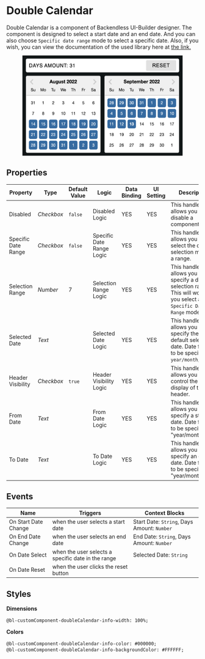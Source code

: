 # Double Calendar
Double Calendar is a component of Backendless UI-Builder designer. The component is designed to select a start date and an end date. And you can also choose `Specific date range` mode to select a specific date. Also, if you wish, you can view the documentation of the used library here at [the link.](https://reactdatepicker.com/)

<p align="center">
  <img alt="main thumbnail" height="263" src="./thumbnail.png" width="420"/>
</p>

## Properties

| Property            | Type       | Default Value | Logic                     | Data Binding | UI Setting | Description                                                                                                           |
|---------------------|------------|---------------|---------------------------|--------------|------------|-----------------------------------------------------------------------------------------------------------------------|
| Disabled            | *Checkbox* | `false`       | Disabled Logic            | YES          | YES        | This handler allows you to disable a component.                                                                       |
| Specific Date Range | *Checkbox* | `false`       | Specific Date Range Logic | YES          | YES        | This handler allows you to select the date selection mode in a range.                                                 |
| Selection Range     | *Number*   | 7             | Selection Range Logic     | YES          | YES        | This handler allows you to specify a date selection range. This will work if you select a `Specific Date Range` mode. |
| Selected Date       | *Text*     |               | Selected Date Logic       | YES          | YES        | This handler allows you to specify the default selected date. Date format to be specified `year/month/day`.           |
| Header Visibility   | *Checkbox* | `true`        | Header Visibility Logic   | YES          | YES        | This handler allows you to control the display of the header.                                                         |
| From Date           | *Text*     |               | From Date Logic           | YES          | YES        | This handler allows you to specify a start date. Date format to be specified "year/month/day".                        |
| To Date             | *Text*     |               | To Date Logic             | YES          | YES        | This handler allows you to specify an end date. Date format to be specified "year/month/day".                         |

## Events

| Name                 | Triggers                                           | Context Blocks                              |
|----------------------|----------------------------------------------------|---------------------------------------------|
| On Start Date Change | when the user selects a start date                 | Start Date: `String`, Days Amount: `Number` |
| On End Date Change   | when the user selects an end date                  | End Date: `String`, Days Amount: `Number`   |
| On Date Select       | when the user selects a specific date in the range | Selected Date: `String`                     |
| On Date Reset        | when the user clicks the reset button              |                                             |

## Styles

**Dimensions**
````
@bl-customComponent-doubleCalendar-info-width: 100%;
````

**Colors**
````
@bl-customComponent-doubleCalendar-info-color: #000000;
@bl-customComponent-doubleCalendar-info-backgroundColor: #FFFFFF;
````
